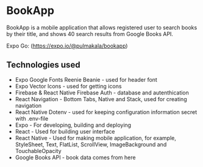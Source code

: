 # BookApp
BookApp is a mobile application that allows registered user to search books by their title, and shows 40 search results from Google Books API.

Expo Go: (https://expo.io/@pulmakala/bookapp)

## Technologies used
* Expo Google Fonts Reenie Beanie - used for header font
* Expo Vector Icons - used for getting icons
* Firebase & React Native Firebase Auth - database and autenthication
* React Navigation - Bottom Tabs, Native and Stack, used for creating navigation
* React Native Dotenv - used for keeping configuration information secret with .env-file
* Expo - For developing, building and deploying
* React - Used for building user interface
* React Native - 	Used for making mobile application, for example, StyleSheet, Text, FlatList, ScrollView, ImageBackground and TouchableOpacity
* Google Books API - book data comes from here

